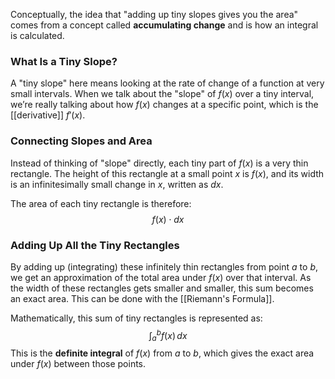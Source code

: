 Conceptually, the idea that "adding up tiny slopes gives you the area" comes from a concept called **accumulating change** and is how an integral is calculated.
### What Is a Tiny Slope?
A "tiny slope" here means looking at the rate of change of a function at very small intervals. When we talk about the "slope" of $f(x)$ over a tiny interval, we’re really talking about how $f(x)$ changes at a specific point, which is the [[derivative]] $f'(x)$.
### Connecting Slopes and Area
Instead of thinking of "slope" directly, each tiny part of $f(x)$ is a very thin rectangle. The height of this rectangle at a small point $x$ is $f(x)$, and its width is an infinitesimally small change in $x$, written as $dx$.

The area of each tiny rectangle is therefore:$$
f(x) \cdot dx
$$
### Adding Up All the Tiny Rectangles
By adding up (integrating) these infinitely thin rectangles from point $a$ to $b$, we get an approximation of the total area under $f(x)$ over that interval. As the width of these rectangles gets smaller and smaller, this sum becomes an exact area. This can be done with the [[Riemann's Formula]].

Mathematically, this sum of tiny rectangles is represented as:$$
\int_a^b f(x) \, dx
$$This is the **definite integral** of $f(x)$ from $a$ to $b$, which gives the exact area under $f(x)$ between those points.